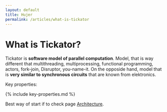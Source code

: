 ```yaml
---
layout: default
title: Hujer
permalink: /articles/what-is-tickator
---
```


What is Tickator?
=================

Tickator is **software model of parallel computation**. Model, that is way different that multithreading, multiprocessing, functional programming, actors, fork-join, Disruptor, you-name-it. On the opposide hand, model that is **very similar to synchronous circuits** that are known from elektronics.

Key properties:

{% include key-properties.md %}

Best way of start if to check page [Architecture](/articles/architecture).


